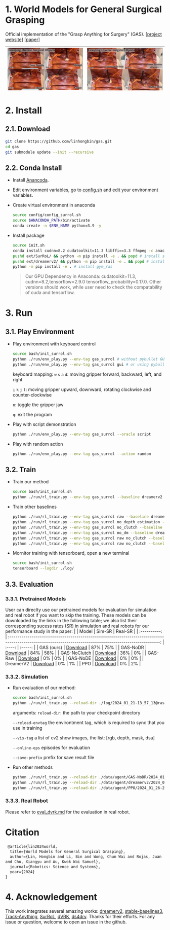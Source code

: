 # 1. World Models for General Surgical Grasping

Official implementation of the "Grasp Anything for Surgery" (GAS).
[[project website](http://hongbinlin.com/gas/)] [[paper](https://arxiv.org/pdf/2405.17940)]

| ![](./doc/1.gif) | ![](./doc/2.gif) |
| :----------------------: | :-----------------------: |

# 2. Install

## 2.1. Download
```sh
git clone https://github.com/linhongbin/gas.git
cd gas
git submodule update --init --recursive
```

## 2.2. Conda Install

- Install [Anancoda](https://www.anaconda.com/download).

- Edit environment variables, go to [config.sh](./config/config_surrol.sh) and edit your environment variables.

- Create virtual environment in anaconda
    ```sh
    source config/config_surrol.sh 
    source $ANACONDA_PATH/bin/activate 
    conda create -n $ENV_NAME python=3.9 -y
    ```

- Install package 
    ```sh
    source init.sh
    conda install cudnn=8.2 cudatoolkit=11.3 libffi==3.3 ffmpeg -c anaconda -c conda-forge -y
    pushd ext/SurRoL/ && python -m pip install -e . && popd # install surrol
    pushd ext/dreamerv2/ && python -m pip install -e . && popd # install dreamerv2
    python -m pip install -e . # install gym_ras
    ```
    > Our GPU Dependency in Anaconda: cudatoolkit=11.3, cudnn=8.2,tensorflow=2.9.0 tensorflow_probability=0.17.0. Other versions should work, while user need to check the compatability of cuda and tensorflow.  

# 3. Run

## 3.1. Play Environment

  - Play environment with keyboard control 
    ```sh
    source bash/init_surrol.sh
    python ./run/env_play.py --env-tag gas_surrol # without pybullet GUI
    python ./run/env_play.py --env-tag gas_surrol gui # or using pybullet GUI to better visualize
    ```
    keyboard mapping:
    `w` `s` `a` `d`: moving gripper forward, backward, left, and right

    `i` `k` `j` `l`: moving gripper upward, downward, rotating clockwise and counter-clockwise

    `n`: toggle the gripper jaw

    `q`: exit the program


  - Play with script demonstration 
    ```sh
    python ./run/env_play.py --env-tag gas_surrol --oracle script
    ```

  - Play with random action 
    ```sh
    python ./run/env_play.py --env-tag gas_surrol --action random
    ```
    
## 3.2. Train

- Train our method
    ```sh
    source bash/init_surrol.sh
    python ./run/rl_train.py --env-tag gas_surrol --baseline dreamerv2 --baseline-tag gas
    ```

- Train other baselines 
    ```sh
    python ./run/rl_train.py --env-tag gas_surrol raw --baseline dreamerv2 --baseline-tag gas # GAS-Raw
    python ./run/rl_train.py --env-tag gas_surrol no_depth_estimation --baseline dreamerv2 --baseline-tag gas # GAS-NoDE
    python ./run/rl_train.py --env-tag gas_surrol no_clutch --baseline dreamerv2 --baseline-tag gas # GAS-NoClutch
    python ./run/rl_train.py --env-tag gas_surrol no_dm --baseline dreamerv2 --baseline-tag gas # GAS-NoDR
    python ./run/rl_train.py --env-tag gas_surrol raw no_clutch --baseline dreamerv2 --baseline-tag gas # DreamerV2
    python ./run/rl_train.py --env-tag gas_surrol raw no_clutch --baseline ppo # PPO
    ```

- Mornitor training with tensorboard, open a new terminal
    ```sh
    source bash/init_surrol.sh
    tensorboard --logdir ./log/
    ```



## 3.3. Evaluation
### 3.3.1. Pretrained Models
  
User can direclty use our pretrained models for evaluation for simulation and real robot if you want to skip the training. These models can be downloaded by the links in the following table; we also list their corresponding sucess rates (SR) in simulation and real robots for our performance study in the paper:
|              |                                                                           Model                                                                            | Sim-SR | Real-SR |
| :----------: | :--------------------------------------------------------------------------------------------------------------------------------------------------------: | :----: | :-----: |
|  GAS (ours)  | [Download](https://mycuhk-my.sharepoint.com/:u:/g/personal/1155097177_link_cuhk_edu_hk/EXRee1wtjxNBtxEKjQDay7kB15cl58-LBgRTRlqjJp6Phg?e=v2rbF2&download=1) |  87%   |   75%   |
|   GAS-NoDR   | [Download](https://mycuhk-my.sharepoint.com/:u:/g/personal/1155097177_link_cuhk_edu_hk/EfRwARbAi1VIhrPn1ESWUnkB_9F5wU6SyDJ8xs-VEhSyLQ?e=O2cfF5&download=1) |  84%   |   58%   |
| GAS-NoClutch | [Download](https://mycuhk-my.sharepoint.com/:u:/g/personal/1155097177_link_cuhk_edu_hk/EZn1Ei7XTPFHj1J1muXZE5QBHMALIeUFs1A7BVkdUqWN7g?e=RAhbFx&download=1) |  36%   |   0%    |
|   GAS-Raw    | [Download](https://mycuhk-my.sharepoint.com/:u:/g/personal/1155097177_link_cuhk_edu_hk/EX_g_ph0I65JhUIje_wHLs4BW7G8ybm9K0rghlGSMzqjDQ?e=ZbKCZ0&download=1) |   0%   |   0%    |
|   GAS-NoDE   | [Download](https://mycuhk-my.sharepoint.com/:u:/g/personal/1155097177_link_cuhk_edu_hk/EXpRpGEgxYNPpUd2CDTHLwMBIoIXyEkrjnHYJGa8yQKypA?e=Eoqatc&download=1) |   0%   |   0%    |
|  DreamerV2   | [Download](https://mycuhk-my.sharepoint.com/:u:/g/personal/1155097177_link_cuhk_edu_hk/EbhCutr_fr1KiLrkq6BKwnAB4th_WnR3uq8qLR7xB2ycWQ?e=f7S2BM&download=1) |   0%   |   1%    |
|     PPO      | [Download](https://mycuhk-my.sharepoint.com/:u:/g/personal/1155097177_link_cuhk_edu_hk/EcvH8m0OpMFBmiSONJaxsdgB5Qv3jGd8YOGo0s41b6EwEQ?e=OFSv8m&download=1) |   0%   |   2%    |


### 3.3.2. Simulation

- Run evaluation of our method:
    ```sh
    source bash/init_surrol.sh
    python ./run/rl_train.py --reload-dir ./log/2024_01_21-13_57_13@ras-gas_surrol@dreamerv2-gas@seed1/ --reload-envtag gas_surrol --online-eval --visualize --vis-tag obs rgb mask --online-eps 20 --save-prefix GAS
    ```
    arguments:
    `reload-dir`: the path to your checkpoint directory

    `--reload-envtag` the environtment tag, which is required to sync that you use in training

    `--vis-tag` a list of cv2 show images, the list: [rgb, depth, mask, dsa]

    `--online-eps` episodes for evaluation

    `--save-prefix` prefix for save result file 


- Run other methods
    ```sh
    python ./run/rl_train.py --reload-dir ./data/agent/GAS-NoDR/2024_01_26-15_23_06@ras-gas_surrol-no_dr@dreamerv2-gas@seed1/ --reload-envtag gas_surrol no_dr --online-eval --visualize --vis-tag obs rgb mask --online-eps 20 --save-prefix GAS-NoDR # GAS-NoDR
    python ./run/rl_train.py --reload-dir ./data/agent/dreamerv2/2024_01_25-12_23_27@ras-gas_surrol-raw-no_clutch@dreamerv2-gas@seed1/ --reload-envtag gas_surrol raw no_clutch --online-eval --visualize --vis-tag obs rgb mask --online-eps 20 --save-prefix dreamerv2 # dreamerv2
    python ./run/rl_train.py --reload-dir ./data/agent/PPO/2024_01_26-23_55_16@ras-gas_surrol-raw-no_clutch@ppo@seed2/ --reload-envtag gas_surrol  raw no_clutch   --online-eval --visualize --vis-tag obs rgb mask --online-eps 20 --save-prefix PPO # PPO
    ```
### 3.3.3. Real Robot

Please refer to [eval_dvrk.md](./doc/eval_dvrk.md) for the evaluation in real robot.


# Citation
```
 @article{lin2024world,
  title={World Models for General Surgical Grasping},
  author={Lin, Hongbin and Li, Bin and Wong, Chun Wai and Rojas, Juan and Chu, Xiangyu and Au, Kwok Wai Samuel},
  journal={Robotics: Science and Systems},
  year={2024}
}
```
# 4. Acknowledgement

This work integrates several amazing works: [dreamerv2](https://github.com/linhongbin-ws/dreamerv2.git), [stable-baselines3](https://github.com/linhongbin-ws/stable-baselines3), [Track-Anything](https://github.com/linhongbin-ws/Track-Anything.git), [SurRoL](https://github.com/linhongbin-ws/SurRoL.git), [dVRK](https://github.com/jhu-dvrk/sawIntuitiveResearchKit), [ds4drv](https://github.com/naoki-mizuno/ds4drv). Thanks for their efforts.
For any issue or question, welcome to open an issue in the github.